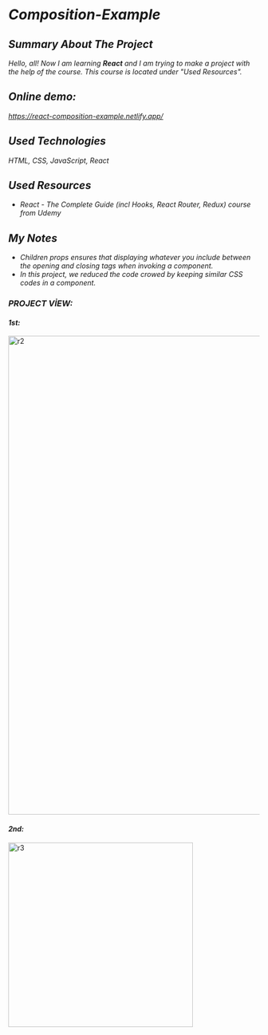 # *Composition-Example*

## *Summary About The Project*
*Hello, all! 
Now I am learning <b>React</b> and I am trying to make a project with the help of the course. This course is located under "Used Resources".*

## *Online demo:*
*https://react-composition-example.netlify.app/*

## *Used Technologies*
*HTML, CSS, JavaScript, React*

## *Used Resources*
* *React - The Complete Guide (incl Hooks, React Router, Redux) course from Udemy*

## *My Notes*
* *Children props ensures that displaying whatever you include between the opening and closing tags when invoking a component.*
* *In this project, we reduced the code crowed by keeping similar CSS codes in a component.*

### *PROJECT VİEW:*

#### *1st:*
<img width="960" alt="r2" src="https://user-images.githubusercontent.com/63058707/134480159-7dc6380d-11aa-428a-81c2-7bf31bb62dda.png">

#### *2nd:*
<img width="370" alt="r3" src="https://user-images.githubusercontent.com/63058707/134480202-b0e9e71b-a625-4681-aa17-5683ce8993de.png">



